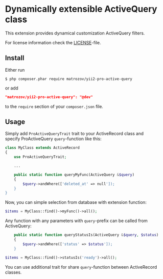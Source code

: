 # Dynamically extensible ActiveQuery class

This extension provides dynamical customization ActiveQuery filters.

For license information check the [LICENSE](LICENSE.md)-file.

## Install

Either run
```shell script
$ php composer.phar require matrozov/yii2-pro-active-query
```

or add
```json
"matrozov/yii2-pro-active-query": "@dev"
```
to the `require` section of your `composer.json` file.

## Usage

Simply add `ProActiveQueryTrait` trait to your ActiveRecord class and specify ProActiveQuery `query`-function like this:
```php
class MyClass extends ActiveRecord
{
    use ProActiveQueryTrait;

    ...

    public static function queryMyFunc(ActiveQuery &$query)
    {
        $query->andWhere(['deleted_at' => null']);
    }
}
``` 
Now, you can simple selection from database with extension function:
```php
$items = MyClass::find()->myFunc()->all();
```

Any function with any parameters with `query`-prefix can be called from ActiveQuery:
```php
    public static function queryStatusIs(ActiveQuery &$query, $status)
    {
        $query->andWhere(['status' => $status']);
    }
```
```php
$items = MyClass::find()->statusIs('ready')->all();
```

You can use additional trait for share `query`-function between ActiveRecord classes.
